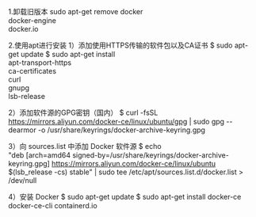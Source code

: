 1.卸载旧版本
sudo apt-get remove docker \
               docker-engine \
               docker.io

2.使用apt进行安装
1）添加使用HTTPS传输的软件包以及CA证书
$ sudo apt-get update
$ sudo apt-get install \
    apt-transport-https \
    ca-certificates \
    curl \
    gnupg \
    lsb-release

2）添加软件源的GPG密钥（国内）
$ curl -fsSL https://mirrors.aliyun.com/docker-ce/linux/ubuntu/gpg | sudo gpg --dearmor -o /usr/share/keyrings/docker-archive-keyring.gpg

3）向 sources.list 中添加 Docker 软件源
$ echo \
  "deb [arch=amd64 signed-by=/usr/share/keyrings/docker-archive-keyring.gpg] https://mirrors.aliyun.com/docker-ce/linux/ubuntu \
  $(lsb_release -cs) stable" | sudo tee /etc/apt/sources.list.d/docker.list > /dev/null

4）安装 Docker
$ sudo apt-get update
$ sudo apt-get install docker-ce docker-ce-cli containerd.io

